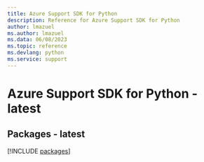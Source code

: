 ```yaml
---
title: Azure Support SDK for Python
description: Reference for Azure Support SDK for Python
author: lmazuel
ms.author: lmazuel
ms.data: 06/08/2023
ms.topic: reference
ms.devlang: python
ms.service: support
---
```

# Azure Support SDK for Python - latest
## Packages - latest
[!INCLUDE [packages](support-index.md)]